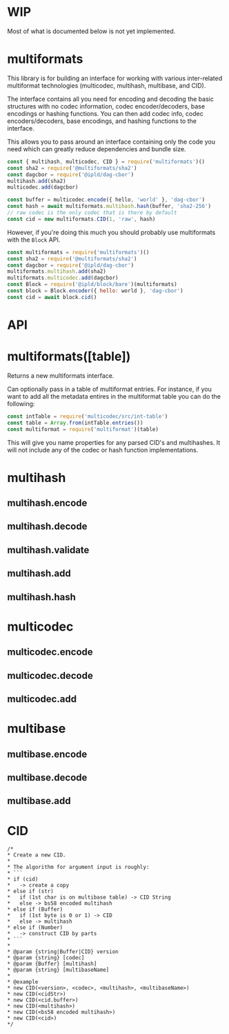 # WIP

Most of what is documented below is not yet implemented.

# multiformats

This library is for building an interface for working with various
inter-related multiformat technologies (multicodec, multihash, multibase,
and CID).

The interface contains all you need for encoding and decoding the basic
structures with no codec information, codec encoder/decoders, base encodings
or hashing functions. You can then add codec info, codec encoders/decoders,
base encodings, and hashing functions to the interface.

This allows you to pass around an interface containing only the code you need
which can greatly reduce dependencies and bundle size.

```js
const { multihash, multicodec, CID } = require('multiformats')()
const sha2 = require('@multiformats/sha2')
const dagcbor = require('@ipld/dag-cbor')
multihash.add(sha2)
multicodec.add(dagcbor)

const buffer = multicodec.encode({ hello, 'world' }, 'dag-cbor')
const hash = await multiformats.multihash.hash(buffer, 'sha2-256')
// raw codec is the only codec that is there by default
const cid = new multiformats.CID(1, 'raw', hash)
```

However, if you're doing this much you should probably use multiformats
with the `Block` API.

```js
const multiformats = require('multiformats')()
const sha2 = require('@multiformats/sha2')
const dagcbor = require('@ipld/dag-cbor')
multiformats.multihash.add(sha2)
multiformats.multicodec.add(dagcbor)
const Block = require('@ipld/block/bare')(multiformats)
const block = Block.encoder({ hello: world }, 'dag-cbor')
const cid = await block.cid()
```

# API

# multiformats([table])

Returns a new multiformats interface.

Can optionally pass in a table of multiformat entries. For instance,
if you want to add all the metadata entires in the multiformat table
you can do the following:

```js
const intTable = require('multicodec/src/int-table')
const table = Array.from(intTable.entries())
const multiformat = require('multiformat')(table)
```

This will give you name properties for any parsed CID's and multihashes.
It will not include any of the codec or hash function implementations.

# multihash

## multihash.encode

## multihash.decode

## multihash.validate

## multihash.add

## multihash.hash

# multicodec

## multicodec.encode

## multicodec.decode

## multicodec.add

# multibase

## multibase.encode

## multibase.decode

## multibase.add

# CID

```
/*
* Create a new CID.
*
* The algorithm for argument input is roughly:
* ```
* if (cid)
*   -> create a copy
* else if (str)
*   if (1st char is on multibase table) -> CID String
*   else -> bs58 encoded multihash
* else if (Buffer)
*   if (1st byte is 0 or 1) -> CID
*   else -> multihash
* else if (Number)
*   -> construct CID by parts
* ```
*
* @param {string|Buffer|CID} version
* @param {string} [codec]
* @param {Buffer} [multihash]
* @param {string} [multibaseName]
*
* @example
* new CID(<version>, <codec>, <multihash>, <multibaseName>)
* new CID(<cidStr>)
* new CID(<cid.buffer>)
* new CID(<multihash>)
* new CID(<bs58 encoded multihash>)
* new CID(<cid>)
*/
```
